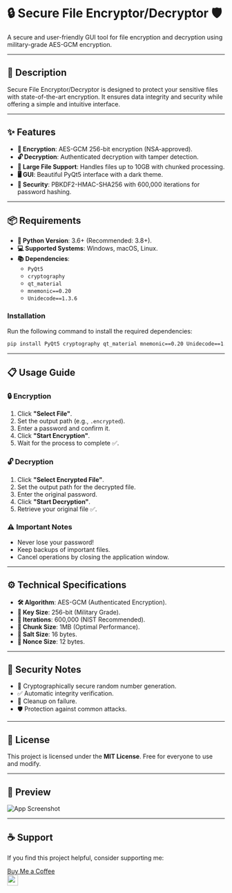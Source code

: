 # 🔒 Secure File Encryptor/Decryptor 🛡️

A secure and user-friendly GUI tool for file encryption and decryption using military-grade AES-GCM encryption.

---

## 🌟 Description

Secure File Encryptor/Decryptor is designed to protect your sensitive files with state-of-the-art encryption. It ensures data integrity and security while offering a simple and intuitive interface.

---

## ✨ Features

- **🔐 Encryption**: AES-GCM 256-bit encryption (NSA-approved).
- **🔓 Decryption**: Authenticated decryption with tamper detection.
- **📁 Large File Support**: Handles files up to 10GB with chunked processing.
- **🖥️ GUI**: Beautiful PyQt5 interface with a dark theme.
- **🔑 Security**: PBKDF2-HMAC-SHA256 with 600,000 iterations for password hashing.

---

## 📦 Requirements

- **🐍 Python Version**: 3.6+ (Recommended: 3.8+).
- **💻 Supported Systems**: Windows, macOS, Linux.
- **📚 Dependencies**:
    - `PyQt5`
    - `cryptography`
    - `qt_material`
    - `mnemonic==0.20`
    - `Unidecode==1.3.6`

### Installation

Run the following command to install the required dependencies:

```bash
pip install PyQt5 cryptography qt_material mnemonic==0.20 Unidecode==1.3.6
```

---

## 📋 Usage Guide

### 🔒 Encryption

1. Click **"Select File"**.
2. Set the output path (e.g., `.encrypted`).
3. Enter a password and confirm it.
4. Click **"Start Encryption"**.
5. Wait for the process to complete ✅.

### 🔓 Decryption

1. Click **"Select Encrypted File"**.
2. Set the output path for the decrypted file.
3. Enter the original password.
4. Click **"Start Decryption"**.
5. Retrieve your original file ✅.

### ⚠️ Important Notes

- Never lose your password!
- Keep backups of important files.
- Cancel operations by closing the application window.

---

## ⚙️ Technical Specifications

- **🛠️ Algorithm**: AES-GCM (Authenticated Encryption).
- **🔑 Key Size**: 256-bit (Military Grade).
- **🔄 Iterations**: 600,000 (NIST Recommended).
- **🧩 Chunk Size**: 1MB (Optimal Performance).
- **🧂 Salt Size**: 16 bytes.
- **🔢 Nonce Size**: 12 bytes.

---

## 🔐 Security Notes

- 🔄 Cryptographically secure random number generation.
- ✅ Automatic integrity verification.
- 🧹 Cleanup on failure.
- 🛡️ Protection against common attacks.

---

## 📜 License

This project is licensed under the **MIT License**. Free for everyone to use and modify.

---

## 📸 Preview

![App Screenshot](https://github.com/logand166/Encryptor/blob/main/Screenshot.jpg?raw=true)

---

## ☕ Support

If you find this project helpful, consider supporting me:

[Buy Me a Coffee](https://www.buymeacoffee.com/logand)  
<a href="https://www.buymeacoffee.com/logand166"><img src="https://img.buymeacoffee.com/button-api/?text=Buy me a coffee&emoji=&slug=logand&button_colour=40DCA5&font_colour=ffffff&font_family=Cookie&outline_colour=000000&coffee_colour=FFDD00" height="25"/></a>